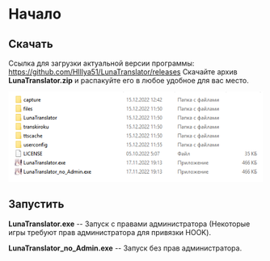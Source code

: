 
# Начало

## Скачать

Ссылка для загрузки актуальной версии программы: <a  target="_blank" href="https://github.com/HIllya51/LunaTranslator/releases">https://github.com/HIllya51/LunaTranslator/releases</a>
Скачайте архив **LunaTranslator.zip** и распакуйте его в любое удобное для вас место.
<div align="center"><img src='./download_ru.png'></div>

## Запустить

**LunaTranslator.exe** -- Запуск с правами администратора (Некоторые игры требуют прав администратора для привязки HOOK).

**LunaTranslator_no_Admin.exe** -- Запуск без прав администратора.